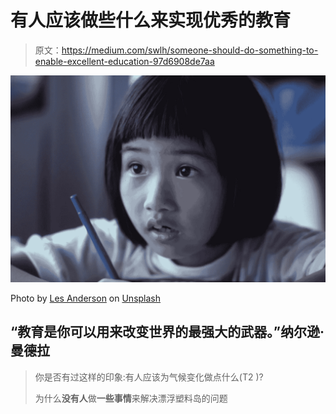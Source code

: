 # 有人应该做些什么来实现优秀的教育

> 原文：<https://medium.com/swlh/someone-should-do-something-to-enable-excellent-education-97d6908de7aa>

![](img/4f98f7022171c9a4b3ef006f54bceba5.png)

Photo by [Les Anderson](https://unsplash.com/@lesanderson?utm_source=unsplash&utm_medium=referral&utm_content=creditCopyText) on [Unsplash](https://unsplash.com/search/photos/asian-school?utm_source=unsplash&utm_medium=referral&utm_content=creditCopyText)

## “教育是你可以用来改变世界的最强大的武器。”纳尔逊·曼德拉

> 你是否有过这样的印象:有人应该为气候变化做点什么(T2 )?
> 
> 为什么**没有人**做**一些事情**来解决漂浮塑料岛的问题